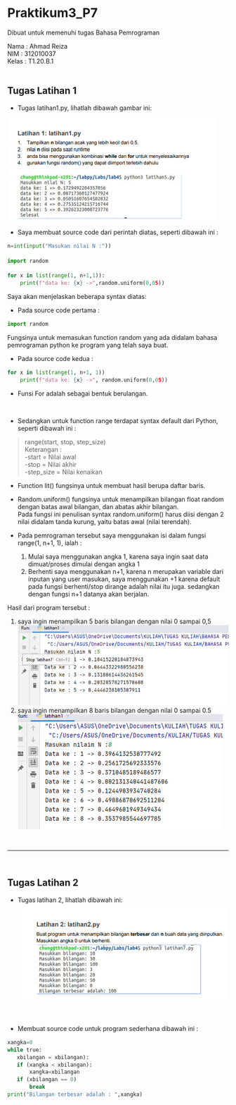 # Praktikum3_P7
Dibuat untuk memenuhi tugas Bahasa Pemrograman
<br>

Nama    : Ahmad Reiza <br>
NIM     : 312010037<br>
Kelas   : T1.20.B.1<br>
<br>
## Tugas Latihan 1

* Tugas latihan1.py, lihatlah dibawah gambar ini:<br>

![Latihan 1](pict/latihan1.PNG) 
<br>

* Saya membuat source code dari perintah diatas, seperti dibawah ini :<br>

```python
n=int(input("Masukan nilai N :"))

import random

for x in list(range(1, n+1,1)):
    print(f"data ke: {x} ->",random.uniform(0,05))
```

Saya akan menjelaskan beberapa syntax diatas: <br>
* Pada source code pertama :<br>

```python
import random
```

Fungsinya untuk memasukan function random yang ada didalam bahasa pemrograman python ke program yang telah saya buat.

* Pada source code kedua :<br>

```python
for x in list(range(1, n+1, 1))
    print(f"data ke: {x} ->", random.uniform(0,05))
```
* Funsi For adalah sebagai bentuk berulangan.
<br>

* Sedangkan untuk function range terdapat syntax default dari Python, seperti dibawah ini :<br>

>range(start, stop, step_size)<br>
>Keterangan :<br>
>-start     = Nilai awal<br>
>-stop      = Nilai akhir<br>
>-step_size = Nilai kenaikan<br>

* Function lit() fungsinya untuk membuat hasil berupa daftar baris.<br>
* Random.uniform() fungsinya untuk menampilkan bilangan float random dengan batas awal bilangan, dan abatas akhir bilangan. <br>
Pada fungsi ini penulisan syntax random.uniform() harus diisi dengan 2 nilai didalam tanda kurung, yaitu batas awal (nilai terendah).<br>

* Pada pemrograman tersebut saya menggunakan isi dalam fungsi range(1, n+1, 1), ialah :<br>
    1. Mulai saya menggunakan angka 1, karena saya ingin saat data dimuat/proses dimulai dengan angka 1<br>
    2. Berhenti saya menggunakan n+1, karena n merupakan variable dari inputan yang user masukan, saya menggunakan +1 karena default pada fungsi berhenti/stop dirange adalah nilai itu juga. sedangkan dengan fungsi n+1 datanya akan berjalan.<br>

Hasil dari program tersebut :
1. saya ingin menampilkan 5 baris bilangan dengan nilai 0 sampai 0,5<br>
    ![gambar 5 baris](pict/5barisbilangan.PNG)
2. saya ingin menampilkan 8 baris bilangan dengan nilai 0 sampai 0.5<br>
    ![gambar 8 baris](pict/8barisbilangan.PNG)
<br>
<hr>
<br>

## Tugas Latihan 2
* Tugas latihan 2, lihatlah dibawah ini:<br>
    ![Latihan 2](pict/latihan2.PNG)
 <br>
 
 * Membuat source code untuk program sederhana dibawah ini : <br>
 
 ```python
xangka=0
while true:
    xbilangan = xbilangan):
    if (xangka < xbilangan):
        xangka=xbilangan
    if (xbilangan == 0)
        break
print("Bilangan terbesar adalah : ",xangka)
```
